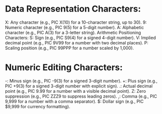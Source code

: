 # Data Representation Characters:

X: Any character (e.g., PIC X(10) for a 10-character string, up to 30).
9: Numeric character (e.g., PIC 9(5) for a 5-digit number).
A: Alphabetic character (e.g., PIC A(3) for a 3-letter string).
Arithmetic Positioning Characters:
S: Sign (e.g., PIC S9(4) for a signed 4-digit number).
V: Implied decimal point (e.g., PIC 9V99 for a number with two decimal places).
P: Scaling position (e.g., PIC 99PPP for a number scaled by 1,000).

# Numeric Editing Characters:

-: Minus sign (e.g., PIC -9(3) for a signed 3-digit number).
+: Plus sign (e.g., PIC +9(3) for a signed 3-digit number with explicit sign).
.: Actual decimal point (e.g., PIC 9.99 for a number with a visible decimal point).
Z: Zero suppression (e.g., PIC ZZZ9 to suppress leading zeros).
,: Comma (e.g., PIC 9,999 for a number with a comma separator).
$: Dollar sign (e.g., PIC $9,999 for currency formatting).
